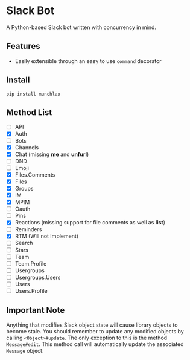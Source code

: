 # Slack Bot

A Python-based Slack bot written with concurrency in mind.

## Features

- Easily extensible through an easy to use `command` decorator

## Install

```
pip install munchlax
```

## Method List

- [ ] API
- [x] Auth
- [ ] Bots
- [x] Channels
- [x] Chat (missing **me** and **unfurl**)
- [ ] DND
- [ ] Emoji
- [x] Files.Comments
- [x] Files
- [X] Groups
- [X] IM
- [X] MPIM
- [ ] Oauth
- [ ] Pins
- [X] Reactions (missing support for file comments as well as **list**)
- [ ] Reminders
- [x] RTM (Will not Implement)
- [ ] Search
- [ ] Stars
- [ ] Team
- [ ] Team.Profile
- [ ] Usergroups
- [ ] Usergroups.Users
- [ ] Users
- [ ] Users.Profile

## Important Note

Anything that modifies Slack object state will cause library objects to become stale. You should remember to update any modified objects by calling `<Object>#update`. The only exception to this is the method `Message#edit`. This method call will automatically update the associated `Message` object.